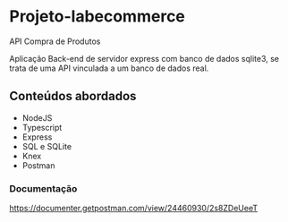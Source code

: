 # Projeto-labecommerce

API Compra de Produtos 

Aplicação Back-end de servidor express com banco de dados sqlite3, se trata de uma API vinculada a um banco de dados real.<br>

## Conteúdos abordados

- NodeJS
- Typescript
- Express
- SQL e SQLite
- Knex
- Postman

### Documentação
https://documenter.getpostman.com/view/24460930/2s8ZDeUeeT


